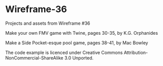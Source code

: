 # Wireframe-36
Projects and assets from Wireframe #36

Make your own FMV game with Twine, pages 30-35, by K.G. Orphanides

Make a Side Pocket-esque pool game, pages 38-41, by Mac Bowley

The code example is licenced under Creative Commons Attribution-NonCommercial-ShareAlike 3.0 Unported.

